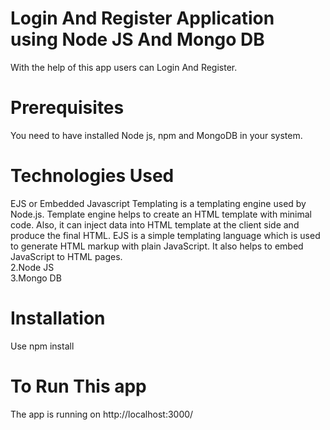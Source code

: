 # Login And Register Application using Node JS And Mongo DB

With the help of this app users can Login And Register.

# Prerequisites

You need to have installed Node js, npm and MongoDB in your system.

# Technologies Used

EJS or Embedded Javascript Templating is a templating engine used by Node.js. Template engine helps to create an HTML template with minimal code. Also, it can inject data into HTML template at the client side and produce the final HTML. EJS is a simple templating language which is used to generate HTML markup with plain JavaScript. It also helps to embed JavaScript to HTML pages.<br>
2.Node JS<br>
3.Mongo DB

# Installation

Use npm install

# To Run This app

The app is running on
http://localhost:3000/


